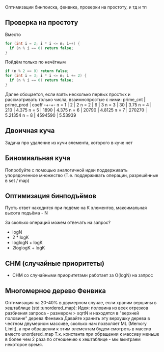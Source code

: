 Оптимизации бинпоиска, фенвика, проверки на простоту,  и тд и тп
## Проверка на простоту
Вместо
```cpp
for (int i = 2; i * i <= n; i++) {
  if (n % i == 0) return false;
}
```

Пойдём только по нечётным
```cpp
if (n % 2 == 0) return false;
for (int i = 3; i * i <= n; i += 2) {
  if (n % i == 0) return false;
}
```

Далее обощается, если взять несколько первых простых и рассматривать только числа, взаимнопростые с ними:
prime_cnt | prime_prod | coeff
-+-+-
n = 1 | 2 | 2
n = 2 | 6 | 3
n = 3 | 30 | 3.75
n = 4 | 210 | 4.375
n = 5 | 1890 | 4.375
n = 6 | 20790 | 4.8125
n = 7 | 270270 | 5.21354
n = 8 | 4594590 | 5.53939

## Двоичная куча
Задача про удаление из кучи элемента, которого в куче нет

## Биномиальная куча
Попробуйте с помощью аналогичной идеи поддерживать упорядоченное множество
(Т.е. поддерживать операции, разрешённые в set / map)

## Оптимизация бинподъёмов
Пусть ответ находится при подёме на K элементов, максимальная высота подъёма - N

За сколько операций можем отвечать на запрос?
- logN
- 2 * logK
- loglogN + logK
- 2loglogK + logK

## СНМ (случайные приоритеты)
- СНМ со случайными приоритетами работает за O(logN) на запрос

## Многомерное дерево Фенвика
Оптимизация на 20-40% в двумерном случае, если храним вершины в хештаблице (std::unordered_map):
Идея: половина из всех отрезков разбиения запроса - размером > sqrtN и находятся в "верхней половине" дерева Фенвика
Давайте хранить эту верхушку дерева в честном двумерном массиве, сколько нам позволяет ML (Memory Limit), а при обращении к этим элементам будем смотреть в массив вместо unordered_map
Т.к. константа при обращении к массиву меньше в более чем 2 раза по отношению к хештаблице - мы выиграем некоторое время.
